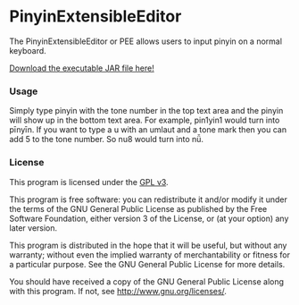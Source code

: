 PinyinExtensibleEditor
======================

The PinyinExtensibleEditor or PEE allows users to input pinyin on a normal keyboard.

[Download the executable JAR file here!](https://github.com/KIllinPleaseWait/PinyinExtensibleEditor/releases/download/v1.0/PinyinExtensibleEditor.jar)

### Usage

Simply type pinyin with the tone number in the top text area and the pinyin will show 
up in the bottom text area. For example, pin1yin1 would turn into pīnyīn. If you want
to type a u with an umlaut and a tone mark then you can add 5 to the tone number. So 
nu8 would turn into nǚ.

### License

This program is licensed under the [GPL v3](http://www.gnu.org/licenses).

This program is free software: you can redistribute it and/or modify
it under the terms of the GNU General Public License as published by
the Free Software Foundation, either version 3 of the License, or
(at your option) any later version.

This program is distributed in the hope that it will be useful,
but without any warranty; without even the implied warranty of
merchantability or fitness for a particular purpose.  See the
GNU General Public License for more details.

You should have received a copy of the GNU General Public License
along with this program.  If not, see <http://www.gnu.org/licenses/>.
